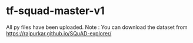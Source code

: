 # tf-squad-master-v1
All py files have been uploaded.
Note : You can download the dataset from https://rajpurkar.github.io/SQuAD-explorer/